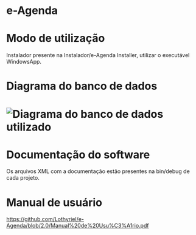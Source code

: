 # e-Agenda

# Modo de utilização
Instalador presente na Instalador/e-Agenda Installer, utilizar o executável WindowsApp.

# Diagrama do banco de dados
# ![Diagrama do banco de dados utilizado](https://github.com/Lothyriel/e-Agenda/blob/2.0/Diagrama.jpeg)

# Documentação do software
Os arquivos XML com a documentação estão presentes na bin/debug de cada projeto.

# Manual de usuário
https://github.com/Lothyriel/e-Agenda/blob/2.0/Manual%20de%20Usu%C3%A1rio.pdf
